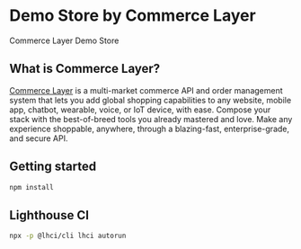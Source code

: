 # Demo Store by Commerce Layer

Commerce Layer Demo Store

## What is Commerce Layer?

[Commerce Layer](https://commercelayer.io/) is a multi-market commerce API and order management system that lets you add global shopping capabilities to any website, mobile app, chatbot, wearable, voice, or IoT device, with ease. Compose your stack with the best-of-breed tools you already mastered and love. Make any experience shoppable, anywhere, through a blazing-fast, enterprise-grade, and secure API.

## Getting started

```sh
npm install

```

## Lighthouse CI

```sh
npx -p @lhci/cli lhci autorun
```
